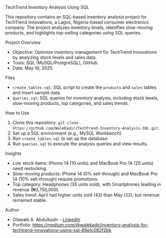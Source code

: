 TechTrend Inventory Analysis Using SQL

This repository contains an SQL-based inventory analysis project for TechTrend Innovations, a Lagos, Nigeria-based consumer electronics company. The project analyzes inventory levels, identifies slow-moving products, and highlights top-selling categories using SQL queries.

Project Overview
- Objective: Optimize inventory management for TechTrend Innovations by analyzing stock levels and sales data.
- Tools: SQL (MySQL/PostgreSQL), GitHub.
- Date: May 19, 2025.

Files
- `create_tables.sql`: SQL script to create the `products` and `sales` tables and insert sample data.
- `queries.sql`: SQL queries for inventory analysis, including stock levels, slow-moving products, top categories, and sales trends.

How to Use
1. Clone this repository: `git clone https://github.com/WaleKadir/TechTrend-Inventory-Analysis-SQL.git`.
2. Set up a SQL environment (e.g., MySQL Workbench).
3. Run `create_tables.sql` to set up the database.
4. Run `queries.sql` to execute the analysis queries and view results.

Insights
- Low stock items: iPhone 14 (10 units) and MacBook Pro 14 (20 units) need restocking.
- Slow-moving products: iPhone 14 (0% sell-through) and MacBook Pro 14 (10% sell-through) require promotions.
- Top category: Headphones (35 units sold), with Smartphones leading in revenue (₦3,750,000).
- Sales trend: April had higher units sold (43) than May (22), but revenue remained stable.

Author
- Olawale A. Abdulkadir - [LinkedIn](https://www.linkedin.com/in/olawale-a-abdulkadir-1a4591a1/)
- Portfolio: https://medium.com/@walekadir/inventory-analysis-for-techtrend-innovations-using-sql-88e1c082f2bb
